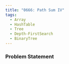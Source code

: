 ```yaml
---
title: "0666: Path Sum IV"
tags:
  - Array
  - HashTable
  - Tree
  - Depth-FirstSearch
  - BinaryTree
---
```

### Problem Statement

